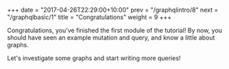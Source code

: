+++
date = "2017-04-26T22:29:00+10:00"
prev = "/graphqlintro/8"
next = "/graphqlbasic/1"
title = "Congratulations"
weight = 9
+++

Congratulations, you've finished the first module of the tutorial! By now, you should have seen an example mutation and query, and know a little about graphs.

Let's investigate some graphs and start writing more queries!
